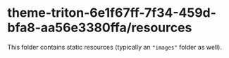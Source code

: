 # theme-triton-6e1f67ff-7f34-459d-bfa8-aa56e3380ffa/resources

This folder contains static resources (typically an `"images"` folder as well).
